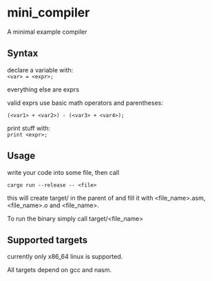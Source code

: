 # mini_compiler

A minimal example compiler

## Syntax

declare a variable with:  
```<var> = <expr>;```

everything else are exprs

valid exprs use basic math operators and parentheses:

```(<var1> + <var2>) - (<var3> + <var4>);```

print stuff with:  
```print <expr>;```

## Usage

write your code into some file, then call

```cargo run --release -- <file>```

this will create target/ in the parent of <file> and fill it with <file_name>.asm, <file_name>.o and <file_name>.

To run the binary simply call target/<file_name>

## Supported targets

currently only x86_64 linux is supported.

All targets depend on gcc and nasm.
